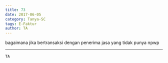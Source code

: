 ```yaml
---
title: 73
date: 2017-06-05
category: Tanya-SC
tags: E-Faktur
author: TA
---
```


bagaimana jika bertransaksi dengan penerima jasa yang tidak punya npwp

---



`TA`
